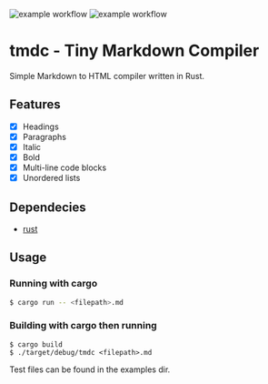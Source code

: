 ![example workflow](https://github.com/Dead-tech/tmdc/actions/workflows/build.yml/badge.svg)
![example workflow](https://github.com/Dead-tech/tmdc/actions/workflows/tests.yml/badge.svg)

# tmdc - Tiny Markdown Compiler
Simple Markdown to HTML compiler written in Rust.

## Features
  - [x] Headings
  - [x] Paragraphs
  - [x] Italic
  - [x] Bold
  - [x] Multi-line code blocks
  - [x] Unordered lists 

## Dependecies
  * [rust](https://www.rust-lang.org/it)

## Usage
  ### Running with cargo
  ```sh
  $ cargo run -- <filepath>.md
  
  ```
  ### Building with cargo then running
  ```
  $ cargo build
  $ ./target/debug/tmdc <filepath>.md
  ```

  Test files can be found in the examples dir.